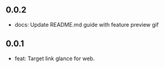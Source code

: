 ## 0.0.2

* docs: Update README.md guide with feature preview gif

## 0.0.1

* feat: Target link glance for web.
